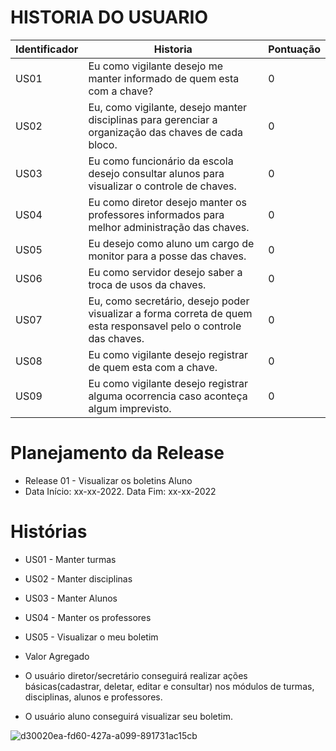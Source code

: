 
 # HISTORIA DO USUARIO
| Identificador | Historia | Pontuação
| --- | --- | --- | 
| US01 | Eu como vigilante desejo me manter informado de quem esta com a chave? | 0
| US02 | Eu, como vigilante, desejo manter disciplinas para gerenciar a organização das chaves de cada bloco. | 0
| US03 | Eu como funcionário da escola desejo consultar alunos para visualizar o controle de chaves. | 0
| US04 | Eu como diretor desejo manter os professores informados para melhor administração das chaves. | 0
| US05 | Eu desejo como aluno um cargo de monitor para a posse das chaves. | 0
| US06 | Eu como servidor desejo saber a troca de usos da chaves. | 0
| US07 | Eu, como secretário, desejo poder visualizar a forma correta de quem esta responsavel pelo o controle das chaves. | 0
| US08 | Eu como vigilante desejo registrar de quem esta com a chave. | 0
| US09 | Eu como vigilante desejo registrar alguma ocorrencia caso aconteça algum imprevisto. | 0

# Planejamento da Release

* Release 01 - Visualizar os boletins Aluno
* Data Início: xx-xx-2022. Data Fim: xx-xx-2022

# Histórias
* US01 - Manter turmas
* US02 - Manter disciplinas
* US03 - Manter Alunos
* US04 - Manter os professores
* US05 - Visualizar o meu boletim

* Valor Agregado
* O usuário diretor/secretário conseguirá realizar ações básicas(cadastrar, deletar, editar e consultar) nos módulos de turmas, disciplinas, alunos e professores.
* O usuário aluno conseguirá visualizar seu boletim.
 
![d30020ea-fd60-427a-a099-891731ac15cb](https://github.com/kemellyamorim/monitoria/assets/144693858/da43c584-a861-42a4-863d-97261ba02a50)
